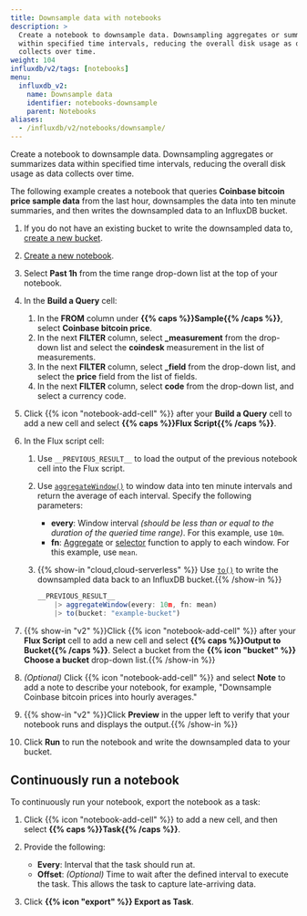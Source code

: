 ```yaml
---
title: Downsample data with notebooks
description: >
  Create a notebook to downsample data. Downsampling aggregates or summarizes data
  within specified time intervals, reducing the overall disk usage as data
  collects over time.
weight: 104
influxdb/v2/tags: [notebooks]
menu:
  influxdb_v2:
    name: Downsample data
    identifier: notebooks-downsample
    parent: Notebooks
aliases:
  - /influxdb/v2/notebooks/downsample/
---
```


Create a notebook to downsample data. Downsampling aggregates or summarizes data
within specified time intervals, reducing the overall disk usage as data
collects over time.

The following example creates a notebook that queries **Coinbase bitcoin price
sample data** from the last hour, downsamples the data into ten minute summaries,
and then writes the downsampled data to an InfluxDB bucket.

1.  If you do not have an existing bucket to write the downsampled data to,
    [create a new bucket](/influxdb/v2/admin/buckets/create-bucket/).
2.  [Create a new notebook](/influxdb/v2/tools/notebooks/create-notebook/).
3.  Select **Past 1h** from the time range drop-down list at the top of your notebook.
4.  In the **Build a Query** cell:

    1.  In the **FROM** column under **{{% caps %}}Sample{{% /caps %}}**,
        select **Coinbase bitcoin price**.
    2.  In the next **FILTER** column, select **_measurement** from the drop-down list
        and select the **coindesk** measurement in the list of measurements.
    3.  In the next **FILTER** column, select **_field** from the drop-down list,
        and select the **price** field from the list of fields.
    4.  In the next **FILTER** column, select **code** from the drop-down list,
        and select a currency code.

5.  Click {{% icon "notebook-add-cell" %}} after your **Build a Query** cell to 
    add a new cell and select **{{% caps %}}Flux Script{{% /caps %}}**.

6.  In the Flux script cell:
    
    1.  Use `__PREVIOUS_RESULT__` to load the output of the previous notebook
        cell into the Flux script.
    2.  Use [`aggregateWindow()`](/flux/v0/stdlib/universe/aggregatewindow/)
        to window data into ten minute intervals and return the average of each interval.
        Specify the following parameters:

        - **every**: Window interval _(should be less than or equal to the duration of the queried time range)_.
          For this example, use `10m`.
        - **fn**: [Aggregate](/flux/v0/function-types/#aggregates)
          or [selector](/flux/v0/function-types/#selectors) function
          to apply to each window.
          For this example, use `mean`.

    3.  {{% show-in "cloud,cloud-serverless" %}} Use [`to()`](/flux/v0/stdlib/influxdata/influxdb/to/)
        to write the downsampled data back to an InfluxDB bucket.{{% /show-in %}}
    
        ```js
        __PREVIOUS_RESULT__
            |> aggregateWindow(every: 10m, fn: mean)
            |> to(bucket: "example-bucket")
        ```

7.  {{% show-in "v2" %}}Click {{% icon "notebook-add-cell" %}} after your
    **Flux Script** cell to add a new cell and select
    **{{% caps %}}Output to Bucket{{% /caps %}}**.
    Select a bucket from the **{{% icon "bucket" %}} Choose a bucket**
    drop-down list.{{% /show-in %}}
    
8.  _(Optional)_ Click {{% icon "notebook-add-cell" %}} and select **Note** to
    add a note to describe your notebook, for example, 
    "Downsample Coinbase bitcoin prices into hourly averages."
9.  {{% show-in "v2" %}}Click **Preview** in the upper left to verify that your
    notebook runs and displays the output.{{% /show-in %}}
10. Click **Run** to run the notebook and write the downsampled data to your bucket.

## Continuously run a notebook
To continuously run your notebook, export the notebook as a task:

1.  Click {{% icon "notebook-add-cell" %}} to add a new cell, and then select
    **{{% caps %}}Task{{% /caps %}}**.
2.  Provide the following:

    - **Every**: Interval that the task should run at.
    - **Offset**: _(Optional)_ Time to wait after the defined interval to execute the task.
      This allows the task to capture late-arriving data.

3.  Click **{{% icon "export" %}} Export as Task**.
